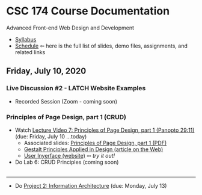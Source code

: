# CSC 174 Course Documentation
Advanced Front-end Web Design and Development

- [Syllabus](syllabus.md)
- [Schedule](schedule.md)   &#8678; here is the full list of slides, demo files, assignments, and related links

## Friday, July 10, 2020

### Live Discussion #2 - LATCH Website Examples

- Recorded Session (Zoom - coming soon)

### Principles of Page Design, part 1 (CRUD)

- Watch [Lecture Video 7: Principles of Page Design, part 1 (Panopto 29:11)](https://rochester.hosted.panopto.com/Panopto/Pages/Viewer.aspx?id=88c0361b-1d27-4b09-b55d-abf3012ee5cc) (due: Friday, July 10 ...today)
  - Associated slides: [Principles of Page Design, part 1 (PDF)](05a-principles-of-page-design1/principles-of-page-design1.pdf)
  - [Gestalt Principles Applied in Design (article on the Web)](https://www.webfx.com/blog/web-design/gestalt-principles-applied-in-design/)
  - [User Inyerface (website)](https://userinyerface.com/) &#8678; *try it out!*
- Do Lab 6: CRUD Principles (coming soon)<br><br>

<hr>

- Do [Project 2: Information Architecture](https://docs.csc174.org/project2-information-architecture/instructions.html) (due: Monday, July 13)

